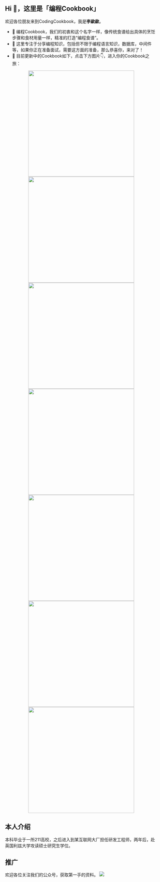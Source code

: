 ## Hi 👋，这里是「编程Cookbook」

欢迎各位朋友来到CodingCookbook，我是**李歘歘**。

- 👯 编程Cookbook，我们的初衷和这个名字一样，像传统食谱给出具体的烹饪步骤和食材用量一样，精准的打造“编程食谱”。
- 🔭 这里专注于分享编程知识，包括但不限于编程语言知识，数据库，中间件等，如果你正在准备面试，需要这方面的准备，那么恭喜你，来对了！
- 🌱 目前更新中的Cookbook如下，点击下方图片👇，进入你的Cookbook之旅：
<div align="center">
  <!-- 第一行 -->
  <a href="https://github.com/CodingCookbook/MySQL">
    <img src="https://github.com/CodingCookbook/CodingCookbook/main/File/MySQL.png" width="350">
  </a>
  <a href="https://github.com/CodingCookbook/Redis">
    <img src="https://github.com/CodingCookbook/CodingCookbook/main/File/Redis.png" width="350">
  </a>
</div>

<div align="center">
  <!-- 第二行 -->
  <a href="https://github.com/CodingCookbook/Go">
    <img src="https://github.com/CodingCookbook/CodingCookbook/main/File/Go.png" width="350">
  </a>
  <a href="https://github.com/CodingCookbook/MQ">
    <img src="https://github.com/CodingCookbook/CodingCookbook/main/File/MQ.png" width="350">
  </a>
</div>

<div align="center">
  <!-- 第三行 -->
  <a href="https://github.com/CodingCookbook/DesignPattern">
    <img src="https://github.com/CodingCookbook/CodingCookbook/main/File/DesignPattern.png" width="350">
  </a>
  <a href="https://github.com/CodingCookbook/RPC">
    <img src="https://github.com/CodingCookbook/CodingCookbook/main/File/RPC.png" width="350">
  </a>
</div>

<div align="center">
  <!-- 第四行 -->
  <a href="https://github.com/CodingCookbook/ComputerNetwork">
    <img src="https://github.com/CodingCookbook/CodingCookbook/main/File/ComputerNetwork.png" width="350">
  </a>

</div>


## 本人介绍
本科毕业于一所211高校，之后进入到某互联网大厂担任研发工程师，两年后，赴英国利兹大学攻读硕士研究生学位。

## 推广
欢迎各位关注我们的公众号，获取第一手的资料。
![](https://github.com/CodingCookbook/CodingCookbook/main/File/gzh.png)


<!--
**CodingCookbook/CodingCookbook** is a ✨ _special_ ✨ repository because its `README.md` (this file) appears on your GitHub profile.

Here are some ideas to get you started:

- 🔭 I’m currently working on ...
- 🌱 I’m currently learning ...
- 👯 I’m looking to collaborate on ...
- 🤔 I’m looking for help with ...
- 💬 Ask me about ...
- 📫 How to reach me: ...
- 😄 Pronouns: ...
- ⚡ Fun fact: ...
-->
